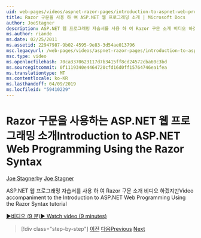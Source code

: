 ```yaml
---
uid: web-pages/videos/aspnet-razor-pages/introduction-to-aspnet-web-programming-using-the-razor-syntax
title: Razor 구문을 사용 하 여 ASP.NET 웹 프로그래밍 소개 | Microsoft Docs
author: JoeStagner
description: ASP.NET 웹 프로그래밍 자습서를 사용 하 여 Razor 구문 소개 비디오 하겠지만
ms.author: riande
ms.date: 02/25/2011
ms.assetid: 22947987-9b02-4595-9e83-3d54ae013796
msc.legacyurl: /web-pages/videos/aspnet-razor-pages/introduction-to-aspnet-web-programming-using-the-razor-syntax
msc.type: video
ms.openlocfilehash: 70ca3370623117d7b3415ff8cd24572cba60c3bd
ms.sourcegitcommit: 0f1119340e4464720cfd16d0ff15764746ea1fea
ms.translationtype: MT
ms.contentlocale: ko-KR
ms.lasthandoff: 04/09/2019
ms.locfileid: "59410229"
---
```

# <a name="introduction-to-aspnet-web-programming-using-the-razor-syntax"></a><span data-ttu-id="5a56a-103">Razor 구문을 사용하는 ASP.NET 웹 프로그래밍 소개</span><span class="sxs-lookup"><span data-stu-id="5a56a-103">Introduction to ASP.NET Web Programming Using the Razor Syntax</span></span>

<span data-ttu-id="5a56a-104">[Joe Stagner](https://github.com/JoeStagner)</span><span class="sxs-lookup"><span data-stu-id="5a56a-104">by [Joe Stagner](https://github.com/JoeStagner)</span></span>

<span data-ttu-id="5a56a-105">ASP.NET 웹 프로그래밍 자습서를 사용 하 여 Razor 구문 소개 비디오 하겠지만</span><span class="sxs-lookup"><span data-stu-id="5a56a-105">Video accompaniment to the Introduction to ASP.NET Web Programming Using the Razor Syntax tutorial</span></span>

[<span data-ttu-id="5a56a-106">&#9654;비디오 (9 분)</span><span class="sxs-lookup"><span data-stu-id="5a56a-106">&#9654; Watch video (9 minutes)</span></span>](https://channel9.msdn.com/Blogs/ASP-NET-Site-Videos/introduction-to-aspnet-web-programming-using-the-razor-syntax)

> [!div class="step-by-step"]
> <span data-ttu-id="5a56a-107">[이전](getting-started-with-webmatrix-and-aspnet-web-pages.md)
> [다음](creating-a-consistent-look-part-1.md)</span><span class="sxs-lookup"><span data-stu-id="5a56a-107">[Previous](getting-started-with-webmatrix-and-aspnet-web-pages.md)
[Next](creating-a-consistent-look-part-1.md)</span></span>
